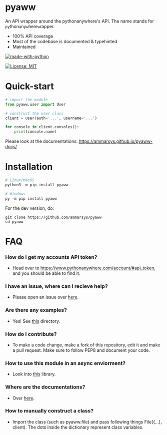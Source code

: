# pyaww

An API wrapper around the pythonanywhere's API. The name stands for `py`thon`a`ny`w`here`w`rapper.

- 100% API coverage
- Most of the codebase is documented & typehinted
- Maintained

[![made-with-python](https://img.shields.io/badge/Made%20with-Python-1f425f.svg)](https://www.python.org/)

[![License: MIT](https://img.shields.io/badge/License-MIT-yellow.svg)](https://opensource.org/licenses/MIT)
# Quick-start

```py
# import the module
from pyaww.user import User

# construct the user class
client = User(auth='...', username='...')

for console in client.consoles():
    print(console.name)
```

Please look at the documentations: https://ammarsys.github.io/pyaww-docs/

# Installation

```py
# Linux/MacOS
python3 -m pip install pyaww

# Windows
py -m pip install pyaww
```

For the dev version, do:
```
git clone https://github.com/ammarsys/pyaww
cd pyaww
```
# FAQ

### How do I get my accounts API token?
 - Head over to https://www.pythonanywhere.com/account/#api_token, and you should be able to find it.

### I have an issue, where can I recieve help?
 - Please open an issue over [here](https://github.com/ammarsys/pyaww/issues).

### Are there any examples?
 - Yes! See [this](https://github.com/ammarsys/pyaww/tree/main/recipes) directory.

### How do I contribute?
 - To make a code change, make a fork of this repository, edit it and make a pull request. Make sure to follow PEP8 and document your code.

### How to use this module in an async enviorment?
 - Look into [this](https://pypi.org/project/aioify/) library.

### Where are the documentations?
 - Over [here](https://ammarsys.github.io/pyaww-docs/).

### How to manually construct a class?
 - Import the class (such as pyaww.file) and pass following things File({...}, client). The dots inside the dictionary represent class variables.
